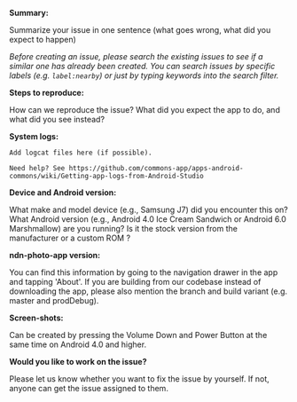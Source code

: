 **Summary:** 

Summarize your issue in one sentence (what goes wrong, what did you expect to happen)

_Before creating an issue, please search the existing issues to see if a similar one has already been created. You can search issues by specific labels (e.g. `label:nearby`) or just by typing keywords into the search filter._

**Steps to reproduce:** 

How can we reproduce the issue? 
What did you expect the app to do, and what did you see instead?

**System logs:**

```
Add logcat files here (if possible).

Need help? See https://github.com/commons-app/apps-android-commons/wiki/Getting-app-logs-from-Android-Studio
```

**Device and Android version:** 

What make and model device (e.g., Samsung J7) did you encounter this on?
What Android version (e.g., Android 4.0 Ice Cream Sandwich or Android 6.0 Marshmallow) are you running?
Is it the stock version from the manufacturer or a custom ROM ?
 
**ndn-photo-app version:** 

You can find this information by going to the navigation drawer in the app and tapping 'About'. If you are building from our codebase instead of downloading the app, please also mention the branch and build variant (e.g. master and prodDebug).

**Screen-shots:** 

Can be created by pressing the Volume Down and Power Button at the same time on Android 4.0 and higher.

**Would you like to work on the issue?**

Please let us know whether you want to fix the issue by yourself. If not, anyone can get the issue assigned to them.
